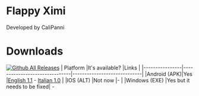 # Flappy Ximi

Developed by CaliPanni


# Downloads
[![Github All Releases](https://img.shields.io/github/downloads/CaliPanniflappyximi/total.svg)]()
| Platform              |It's available?                       |Links                         |
|----------------|-------------------------------|-----------------------------|
|Android (APK)|Yes            |[English 1.1](https://github.com/CaliPanni/flappyximi/releases/download/engh/flappyximieng.apk) - [Italian 1.0](https://github.com/CaliPanni/flappyximi/releases/download/releses/flappyximita.apk)          |
|IOS  (ALT)        |Not now           |-            |
|Windows     (EXE)   |Yes but it needs to be fixed|  -



